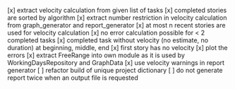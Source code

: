 [x] extract velocity calculation from given list of tasks
[x] completed stories are sorted by algorithm
[x] extract number restriction in velocity calculation from graph_generator and report_generator
[x] at most n recent stories are used for velocity calculation
[x] no error calculation possible for < 2 completed tasks
[x] completed task without velocity (no estimate, no duration) at beginning, middle, end
[x] first story has no velocity
[x] plot the errors
[x] extract FreeRange into own module as it is used by WorkingDaysRepository and GraphData
[x] use velocity warnings in report generator
[ ] refactor build of unique project dictionary
[ ] do not generate report twice when an output file is requested